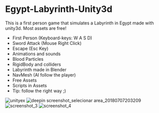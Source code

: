 # Egypt-Labyrinth-Unity3d

This is a first person game that simulates a Labyrinth in Egypt made with unity3d. Most assets are free!

- First Person (Keyboard-keys: W A S D)  
- Sword Attack (Mouse Right Click) 
- Escape (Esc Key)
- Animations and sounds
- Blood Particles
- RigidBody and colliders
- Labyrinth made in Blender
- NavMesh (AI follow the player)
- Free Assets 
- Scripts in Assets
- Tip: follow the right way ;)

![unityex](https://user-images.githubusercontent.com/21102697/52628230-210a7a00-2eaf-11e9-83ed-bbe97f2bdb36.png)
![deepin screenshot_selecionar area_20180707203209](https://user-images.githubusercontent.com/21102697/42414228-2695a576-8220-11e8-852e-73ab1c5d2b62.png)
![screenshot_3](https://user-images.githubusercontent.com/21102697/42581627-23542fa6-8525-11e8-8628-780a3f8c7744.png)
![screenshot_4](https://user-images.githubusercontent.com/21102697/42581628-23aeb57a-8525-11e8-8159-554473112555.png)




